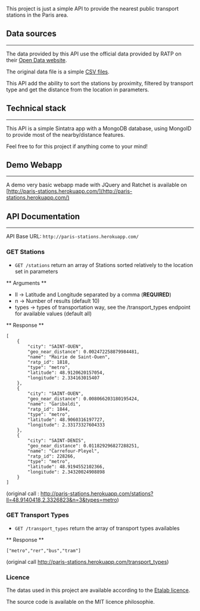 This project is just a simple API to provide the nearest public transport stations in the Paris area.


## Data sources
---

The data provided by this API use the official data provided by RATP on their [Open Data website](http://data.ratp.fr/).

The original data file is a simple [CSV files](http://data.ratp.fr/fr/les-donnees/fiche-de-jeu-de-donnees/dataset/positions-geographiques-des-stations-du-reseau-ratp.html?tx_icsoddatastore_pi1%5Bpage%5D=2&tx_icsoddatastore_pi1%5BreturnID%5D=38).

This API add the ability to sort the stations by proximity, filtered by transport type and get the distance from the location in parameters.


## Technical stack
---

This API is a simple Sintatra app with a MongoDB database, using MongoID to provide most of the nearby/distance features.

Feel free to for this project if anything come to your mind!


## Demo Webapp
---

A demo very basic webapp made with JQuery and Ratchet is available on [http://paris-stations.herokuapp.com/](http://paris-stations.herokuapp.com/)


## API Documentation
---

API Base URL: `http://paris-stations.herokuapp.com/`

### GET Stations

* `GET /stations` return an array of Stations sorted relatively to the location set in parameters

** Arguments **

- ll -> Latitude and Longitude separated by a comma (**REQUIRED**)
-  n -> Number of results (default 10)
-  types -> types of transportation way, see the /transport_types endpoint for available values (default all)

** Response **

```
[
	{
		"city": "SAINT-OUEN",
		"geo_near_distance": 0.002472258879984481,
		"name": "Mairie de Saint-Ouen",
		"ratp_id": 1818,
		"type": "metro",
		"latitude": 48.9120620157054,
		"longitude": 2.334163015407
	},
	{
		"city": "SAINT-OUEN",
		"geo_near_distance": 0.008066203180195424,
		"name": "Garibaldi",
		"ratp_id": 1844,
		"type": "metro",
		"latitude": 48.9060316197727,
		"longitude": 2.33173327604333
	},
	{
		"city": "SAINT-DENIS",
		"geo_near_distance": 0.011829296827288251,
		"name": "Carrefour-Pleyel",
		"ratp_id": 228266,
		"type": "metro",
		"latitude": 48.9194552102366,
		"longitude": 2.34320024908898
	}
]
```

(original call : http://paris-stations.herokuapp.com/stations?ll=48.9140418,2.3326823&n=3&types=metro)

### GET Transport Types

* `GET /transport_types` return the array of transport types availables

** Response **

```
["metro","rer","bus","tram"]
```
(original call http://paris-stations.herokuapp.com/transport_types)


### Licence

The datas used in this project are available according to the [Etalab licence](http://wiki.data.gouv.fr/wiki/Licence_Ouverte_/_Open_Licence).

The source code is available on the MIT licence philosophie.